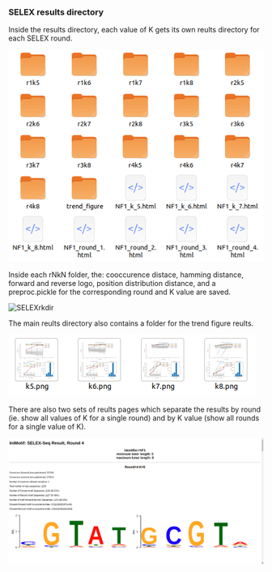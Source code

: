 ### SELEX results directory

Inside the results directory, each value of K gets its own reults directory for each SELEX round.

![SELEXresults dir](https://github.com/kearseya/IniMotif-py/blob/master/tutorial/screenshots/SELEXresultsDIR.png "SELEXdir")

Inside each rNkN folder, the: cooccurence distace, hamming distance, forward and reverse logo, position distribution distance, and a preproc.pickle for the corresponding round and K value are saved.

![SELEXrkdir](https://github.com/kearseya/IniMotif-py/blob/master/tutorial/screenshots/SELEXerunkDIR.png "SELEXrkdir")

The main reults directory also contains a folder for the trend figure reults.

![TrendFigDIR](https://github.com/kearseya/IniMotif-py/blob/master/tutorial/screenshots/TrendFigDIR.png "TrendFigDir")

There are also two sets of reults pages which separate the results by round (ie. show all values of K for a single round) and by K value (show all rounds for a single value of K). 

![SELEXrunPage](https://github.com/kearseya/IniMotif-py/blob/master/tutorial/screenshots/SELEXrunPAGE.png "SELEXrundPAGE")




